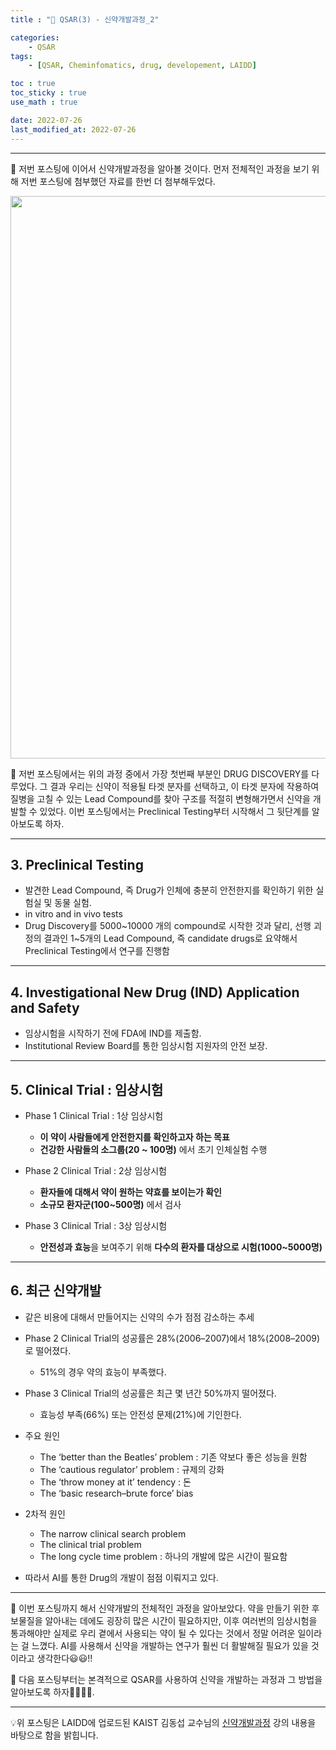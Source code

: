 ```yaml
---
title : "💊 QSAR(3) - 신약개발과정_2"

categories:
    - QSAR
tags:
    - [QSAR, Cheminfomatics, drug, developement, LAIDD]

toc : true
toc_sticky : true 
use_math : true  

date: 2022-07-26
last_modified_at: 2022-07-26 
---  
```

* * *  

💊 저번 포스팅에 이어서 신약개발과정을 알아볼 것이다. 먼저 전체적인 과정을 보기 위해 저번 포스팅에 첨부했던 자료를 한번 더 첨부해두었다.  

<p align="center"><img src="https://user-images.githubusercontent.com/65170165/180735931-de5e6482-85ff-44cf-a4ba-2d4bfa63ae9c.png" width="900" /></p>  

💊 저번 포스팅에서는 위의 과정 중에서 가장 첫번째 부분인 <a>DRUG DISCOVERY</a>를 다루었다. 그 결과 우리는 신약이 적용될 타겟 분자를 선택하고, 이 타겟 분자에 작용하여 질병을 고칠 수 있는 Lead Compound를 찾아 구조를 적절히 변형해가면서 신약을 개발할 수 있었다. 이번 포스팅에서는 Preclinical Testing부터 시작해서 그 뒷단계를 알아보도록 하자.  

* * *

## 3. Preclinical Testing  

- 발견한 Lead Compound, 즉 <a>Drug가 인체에 충분히 안전한지</a>를 확인하기 위한 실험실 및 동물 실험.<br>  
- in vitro and in vivo tests  
- Drug Discovery를 5000~10000 개의 compound로 시작한 것과 달리, 선행 괴정의 결과인 1~5개의 Lead Compound, 즉 candidate drugs로 요약해서 Preclinical Testing에서 연구를 진행함<br>  

* * *

## 4. Investigational New Drug (IND) Application and Safety  

- 임상시험을 시작하기 전에 FDA에 IND를 제출함.  
- Institutional Review Board를 통한 임상시험 지원자의 안전 보장.<br>  

* * *  

## 5. Clinical Trial : 임상시험  

- <a>Phase 1 Clinical Trial</a> : 1상 임상시험<br>  
    - <b>이 약이 사람들에게 안전한지를 확인하고자 하는 목표</b><br>  
    - <b>건강한 사람들의 소그룹(20 ~ 100명)</b> 에서 초기 인체실험 수행<br>  

- <a>Phase 2 Clinical Trial</a> : 2상 임상시험<br>  
    - <b>환자들에 대해서 약이 원하는 약효를 보이는가 확인</b><br>  
    - <b>소규모 환자군(100~500명)</b> 에서 검사<br>  

- <a>Phase 3 Clinical Trial</a> : 3상 임상시험<br>  
    - <b>안전성과 효능</b>을 보여주기 위해 <b>다수의 환자를 대상으로 시험(1000~5000명)</b><br>  

* * *  

## 6. 최근 신약개발  

- 같은 비용에 대해서 만들어지는 신약의 수가 점점 감소하는 추세<br>  

- Phase 2 Clinical Trial의 성공률은 28%(2006–2007)에서 18%(2008–2009)로 떨어졌다.  
    - 51%의 경우 약의 효능이 부족했다.<br>  

- Phase 3 Clinical Trial의 성공률은 최근 몇 년간 50%까지 떨어졌다.  
    - 효능성 부족(66%) 또는 안전성 문제(21%)에 기인한다.<br>  

- <a>주요 원인</a>  
    - The ‘better than the Beatles’ problem : 기존 약보다 좋은 성능을 원함  
    - The ‘cautious regulator’ problem : 규제의 강화  
    - The ‘throw money at it’ tendency : 돈  
    - The ‘basic research–brute force’ bias<br>  


- <a>2차적 원인</a>  
    - The narrow clinical search problem  
    - The clinical trial problem  
    - The long cycle time problem : 하나의 개발에 많은 시간이 필요함<br>  

- 따라서 <a>AI를 통한 Drug의 개발</a>이 점점 이뤄지고 있다.<br>  

* * *  
💊 이번 포스팅까지 해서 신약개발의 전체적인 과정을 알아보았다. 약을 만들기 위한 후보물질을 알아내는 데에도 굉장히 많은 시간이 필요하지만, 이후 여러번의 임상시험을 통과해야만 실제로 우리 곁에서 사용되는 약이 될 수 있다는 것에서 정말 어려운 일이라는 걸 느꼈다. AI를 사용해서 신약을 개발하는 연구가 훨씬 더 활발해질 필요가 있을 것이라고 생각한다😃😃!!  

💊 다음 포스팅부터는 본격적으로 QSAR를 사용하여 신약을 개발하는 과정과 그 방법을 알아보도록 하자🏃‍♂️🏃‍♂️.  

* * *  
  
💡위 포스팅은 LAIDD에 업로드된 KAIST 김동섭 교수님의 [신약개발과정](https://www.laidd.org/my/lesson/course/89/lecture/224?no=1) 강의 내용을 바탕으로 함을 밝힙니다. 
